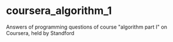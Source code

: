 # coursera_algorithm_1
Answers of programming questions of course "algorithm part I" on Coursera, held by Standford

